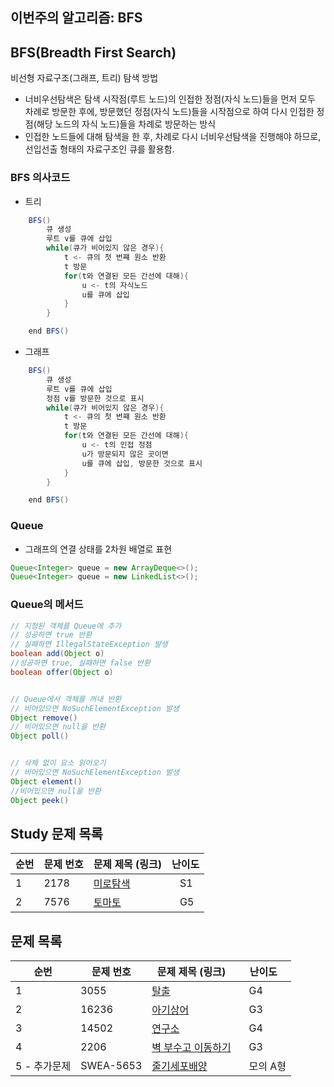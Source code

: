 ## 이번주의 알고리즘: BFS

## BFS(Breadth First Search)
비선형 자료구조(그래프, 트리) 탐색 방법

- 너비우선탐색은 탐색 시작점(루트 노드)의 인접한 정점(자식 노드)들을 먼저 모두 차례로 방문한 후에, 방문했던 정점(자식 노드)들을 시작점으로 하여 다시 인접한 정점(해당 노드의 자식 노드)들을 차례로 방문하는 방식
- 인접한 노드들에 대해 탐색을 한 후, 차례로 다시 너비우선탐색을 진행해야 하므로, 선입선출 형태의 자료구조인 큐를 활용함.


### BFS 의사코드
- 트리
```java
	BFS()
		큐 생성
		루트 v를 큐에 삽입
		while(큐가 비어있지 않은 경우){
			t <- 큐의 첫 번쨰 원소 반환
			t 방문
			for(t와 연결된 모든 간선에 대해){
				u <- t의 자식노드
				u를 큐에 삽입
			}
		}

	end BFS()
```
- 그래프
```java
	BFS()
		큐 생성
		루트 v를 큐에 삽입
		정점 v를 방문한 것으로 표시
		while(큐가 비어있지 않은 경우){
			t <- 큐의 첫 번쨰 원소 반환
			t 방문
			for(t와 연결된 모든 간선에 대해){
				u <- t의 인접 정점
				u가 방문되지 않은 곳이면
				u를 큐에 삽입, 방문한 것으로 표시
			}
		}

	end BFS()
```

### Queue
- 그래프의 연결 상태를 2차원 배열로 표현
```java
Queue<Integer> queue = new ArrayDeque<>();
Queue<Integer> queue = new LinkedList<>();
```
### Queue의 메서드
```java
// 지정된 객체를 Queue에 추가
// 성공하면 true 반환
// 실패하면 IllegalStateException 발생
boolean add(Object o) 
//성공하면 true, 실패하면 false 반환
boolean offer(Object o)


// Queue에서 객체를 꺼내 반환
// 비어있으면 NoSuchElementException 발생
Object remove()
// 비어있으면 null을 반환
Object poll()


// 삭제 없이 요소 읽어오기
// 비어있으면 NoSuchElementException 발생
Object element()
//비어있으면 null을 반환
Object peek()
```


## Study 문제 목록

| **순번** | **문제 번호** | **문제 제목 (링크)** | 난이도 | 
| -------- | -------- | -------- | --- | 
| 1 | 2178 | [미로탐색](https://www.acmicpc.net/problem/2178) | &nbsp;&nbsp; S1 |
| 2 | 7576 | [토마토](https://www.acmicpc.net/problem/7576) | &nbsp;&nbsp; G5 |




## 문제 목록

| **순번** | **문제 번호** | **문제 제목 (링크)** | 난이도 | 
| -------- | -------- | -------- | --- | 
| 1 | 3055 | [탈출](https://www.acmicpc.net/problem/3055) | &nbsp;&nbsp; G4 |
| 2 | 16236 | [아기상어](https://www.acmicpc.net/problem/16236) | &nbsp;&nbsp; G3 |
| 3 | 14502 | [연구소](https://www.acmicpc.net/problem/14502) | &nbsp;&nbsp; G4 |
| 4 | 2206 | [벽 부수고 이동하기](https://www.acmicpc.net/problem/2206) | &nbsp;&nbsp; G3 |
| 5 - 추가문제 | SWEA-5653 | [줄기세포배양](https://swexpertacademy.com/main/code/problem/problemDetail.do?contestProbId=AWXRJ8EKe48DFAUo) | &nbsp;&nbsp; 모의 A형 |
